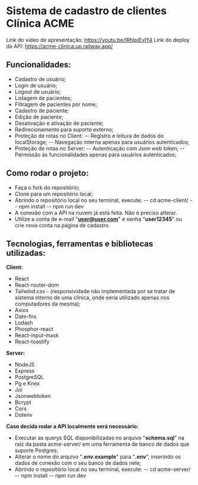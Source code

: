 <h1>Sistema de cadastro de clientes Clínica ACME</h1>

Link do vídeo de apresentação: https://youtu.be/IRhlpiEylY4
Link do deploy da API: https://acme-clinica.up.railway.app/

<h2>
    Funcionalidades:
</h2>

- Cadastro de usuário;
- Login de usuário;
- Logout de usuário;
- Listagem de pacientes;
- Filtragem de pacientes por nome;
- Cadastro de paciente;
- Edição de paciente;
- Desativação e ativação de paciente;
- Redirecionamento para suporte externo;
- Proteção de rotas no Client:
-- Registro e leitura de dados do localStorage;
-- Navegação interna apenas para usuários autenticados;
- Proteção de rotas no Server:
-- Autenticação com Json web token;
-- Permissão às funcionalidades apenas para usuários autenticados;

<h2>
    Como rodar o projeto:
</h2>

- Faça o fork do repositório;
- Clone para um repositório local;
- Abrindo o repositório local no seu terminal, execute:
-- cd acme-client/
-- npm install
-- npm run dev
- A conexão com a API na nuvem já está feita. Não é preciso alterar.
- Utilize a conta de e-mail "<b>user@user.com</b>" e senha "<b>user12345</b>" ou crie nova conta na página de cadastro.

<h2>
    Tecnologias, ferramentas e bibliotecas utilizadas:
</h2>
<strong>
    Client:
</strong>

- React
- React-router-dom
- Tailwind.css - (responsividade não implementada por se tratar de sistema interno de uma clínica, onde seria utilizado apenas nos computadores da mesma);
- Axios
- Date-fns
- Lodash
- Phosphor-react
- React-input-mask
- React-toastify

<strong>
    Server:
</strong>

- NodeJS
- Express
- PostgreSQL
- Pg e Knex
- Joi
- Jsonwebtoken
- Bcrypt
- Cors
- Dotenv

<strong>Caso decida rodar a API localmente será necessário: </strong>
 - Executar as querys SQL disponibilizadas no arquivo "<b>schema.sql</b>" na raíz da pasta acme-server/ em uma ferramenta de banco de dados que suporte Postgres;
 - Alterar o nome do arquivo "<b>.env.example</b>" para "<b>.env</b>", inserindo os dados de conexão com o seu banco de dados nele;
 - Abrindo o repositório local no seu terminal, execute:
-- cd acme-server/
-- npm install
-- npm run dev
